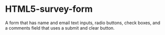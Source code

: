 # HTML5-survey-form
A form that has name and email text inputs, radio buttons, check boxes, and a comments field that uses a submit and clear button.
